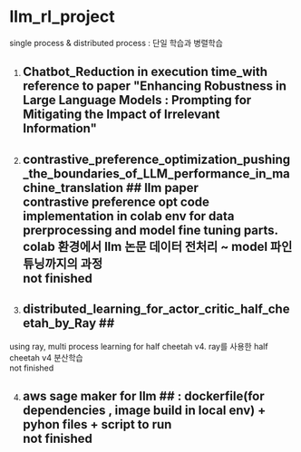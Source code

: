 # llm_rl_project
single process &amp; distributed process : 단일 학습과 병렬학습

1) ## Chatbot_Reduction in execution time_with reference to paper "Enhancing Robustness in Large Language Models : Prompting for Mitigating the Impact of Irrelevant Information" ##

2) ## contrastive_preference_optimization_pushing_the_boundaries_of_LLM_performance_in_machine_translation ## llm paper<br> contrastive preference opt code implementation in colab env for data prerprocessing and model fine tuning parts. colab 환경에서 llm 논문 데이터 전처리 ~ model 파인튜닝까지의 과정<br> not finished

3) ## distributed_learning_for_actor_critic_half_cheetah_by_Ray ## <br>
using ray, multi process learning for half cheetah v4. ray를 사용한 half cheetah v4 분산학습<br> not finished

4) ## aws sage maker for llm ## : dockerfile(for dependencies , image build in local env) + pyhon files + script to run<br> not finished 


